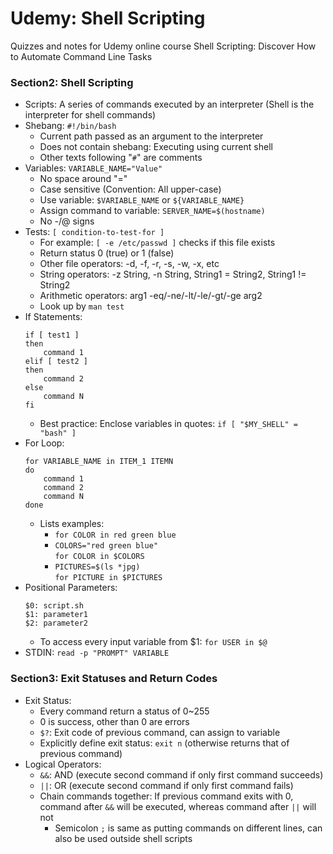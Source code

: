 # Udemy: Shell Scripting
Quizzes and notes for Udemy online course Shell Scripting: Discover How to Automate Command Line Tasks 

### Section2: Shell Scripting
* Scripts: A series of commands executed by an interpreter (Shell is the interpreter for shell commands)
* Shebang: `#!/bin/bash`
    * Current path passed as an argument to the interpreter
    * Does not contain shebang: Executing using current shell
    * Other texts following "`#`" are comments
* Variables: `VARIABLE_NAME="Value"`
    * No space around "="
    * Case sensitive (Convention: All upper-case)
    * Use variable: `$VARIABLE_NAME` or `${VARIABLE_NAME}`
    * Assign command to variable: `SERVER_NAME=$(hostname)`
    * No -/@ signs
* Tests: `[ condition-to-test-for ]`
    * For example: `[ -e /etc/passwd ]` checks if this file exists
    * Return status 0 (true) or 1 (false)
    * Other file operators: -d, -f, -r, -s, -w, -x, etc
    * String operators: -z String, -n String, String1 = String2, String1 != String2
    * Arithmetic operators: arg1 -eq/-ne/-lt/-le/-gt/-ge arg2
    * Look up by `man test` 
* If Statements:
    ```
    if [ test1 ]
    then
        command 1
    elif [ test2 ]
    then
        command 2
    else
        command N
    fi
    ```
    * Best practice: Enclose variables in quotes: `if [ "$MY_SHELL" = "bash" ]`
* For Loop:
    ```
    for VARIABLE_NAME in ITEM_1 ITEMN
    do
        command 1
        command 2
        command N
    done
    ```
    * Lists examples:   
        * `for COLOR in red green blue`
        * `COLORS="red green blue"`  
            `for COLOR in $COLORS`
        * `PICTURES=$(ls *jpg)`  
            `for PICTURE in $PICTURES`
* Positional Parameters: 
    ```
    $0: script.sh  
    $1: parameter1  
    $2: parameter2
    ```
    * To access every input variable from $1: `for USER in $@`
* STDIN:
    `read -p "PROMPT" VARIABLE`


### Section3: Exit Statuses and Return Codes
* Exit Status:
    * Every command return a status of 0~255
    * 0 is success, other than 0 are errors
    * `$?`: Exit code of previous command, can assign to variable
    * Explicitly define exit status: `exit n` (otherwise returns that of previous command)
* Logical Operators:
    * `&&`: AND (execute second command if only first command succeeds)
    * `||`: OR (execute second command if only first command fails)
    * Chain commands together: If previous command exits with 0, command after `&&` will be executed, whereas command after `||` will not
        * Semicolon `;` is same as putting commands on different lines, can also be used outside shell scripts